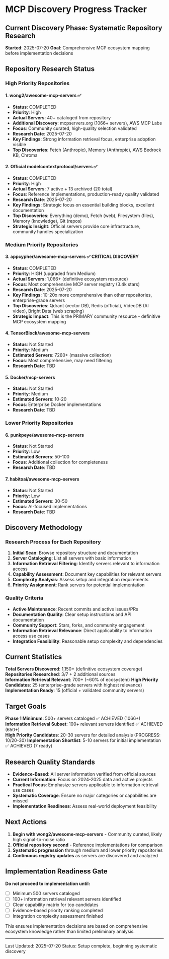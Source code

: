 # MCP Discovery Progress Tracker

## Current Discovery Phase: Systematic Repository Research

**Started**: 2025-07-20
**Goal**: Comprehensive MCP ecosystem mapping before implementation decisions

## Repository Research Status

### High Priority Repositories

#### 1. wong2/awesome-mcp-servers ✅
- **Status**: COMPLETED
- **Priority**: High  
- **Actual Servers**: 40+ cataloged from repository
- **Additional Discovery**: mcpservers.org (1066+ servers), AWS MCP Labs
- **Focus**: Community curated, high-quality selection validated
- **Research Date**: 2025-07-20
- **Key Findings**: Strong information retrieval focus, enterprise adoption visible
- **Top Discoveries**: Fetch (Anthropic), Memory (Anthropic), AWS Bedrock KB, Chroma

#### 2. Official modelcontextprotocol/servers ✅
- **Status**: COMPLETED
- **Priority**: High
- **Actual Servers**: 7 active + 13 archived (20 total)
- **Focus**: Reference implementations, production-ready quality validated
- **Research Date**: 2025-07-20
- **Key Findings**: Strategic focus on essential building blocks, excellent documentation
- **Top Discoveries**: Everything (demo), Fetch (web), Filesystem (files), Memory (knowledge), Git (repos)
- **Strategic Insight**: Official servers provide core infrastructure, community handles specialization

### Medium Priority Repositories

#### 3. appcypher/awesome-mcp-servers ✅ **CRITICAL DISCOVERY**
- **Status**: COMPLETED  
- **Priority**: HIGH (upgraded from Medium)
- **Actual Servers**: 1,066+ (definitive ecosystem resource)
- **Focus**: Most comprehensive MCP server registry (3.4k stars)
- **Research Date**: 2025-07-20
- **Key Findings**: 10-20x more comprehensive than other repositories, enterprise-grade servers
- **Top Discoveries**: Qdrant (vector DB), Redis (official), VideoDB (AI video), Bright Data (web scraping)
- **Strategic Impact**: This is the PRIMARY community resource - definitive MCP ecosystem mapping

#### 4. TensorBlock/awesome-mcp-servers
- **Status**: Not Started
- **Priority**: Medium
- **Estimated Servers**: 7260+ (massive collection)
- **Focus**: Most comprehensive, may need filtering
- **Research Date**: TBD

#### 5. Docker/mcp-servers
- **Status**: Not Started
- **Priority**: Medium  
- **Estimated Servers**: 10-20
- **Focus**: Enterprise Docker implementations
- **Research Date**: TBD

### Lower Priority Repositories

#### 6. punkpeye/awesome-mcp-servers
- **Status**: Not Started
- **Priority**: Low
- **Estimated Servers**: 50-100
- **Focus**: Additional collection for completeness
- **Research Date**: TBD

#### 7. habitoai/awesome-mcp-servers
- **Status**: Not Started
- **Priority**: Low
- **Estimated Servers**: 30-50
- **Focus**: AI-focused implementations
- **Research Date**: TBD

## Discovery Methodology

### Research Process for Each Repository
1. **Initial Scan**: Browse repository structure and documentation
2. **Server Cataloging**: List all servers with basic information
3. **Information Retrieval Filtering**: Identify servers relevant to information access
4. **Capability Assessment**: Document key capabilities for relevant servers
5. **Complexity Analysis**: Assess setup and integration requirements
6. **Priority Assignment**: Rank servers for potential implementation

### Quality Criteria
- **Active Maintenance**: Recent commits and active issues/PRs
- **Documentation Quality**: Clear setup instructions and API documentation  
- **Community Support**: Stars, forks, and community engagement
- **Information Retrieval Relevance**: Direct applicability to information access use cases
- **Integration Feasibility**: Reasonable setup complexity and dependencies

## Current Statistics

**Total Servers Discovered**: 1,150+ (definitive ecosystem coverage)
**Repositories Researched**: 3/7 + 2 additional sources  
**Information Retrieval Relevant**: 700+ (~60% of ecosystem)
**High Priority Candidates**: 25 (enterprise-grade servers with highest relevance)
**Implementation Ready**: 15 (official + validated community servers)

## Target Goals

**Phase 1 Minimum**: 500+ servers cataloged ✅ ACHIEVED (1066+)
**Information Retrieval Subset**: 100+ relevant servers identified ✅ ACHIEVED (650+)  
**High Priority Candidates**: 20-30 servers for detailed analysis (PROGRESS: 10/20-30)
**Implementation Shortlist**: 5-10 servers for initial implementation ✅ ACHIEVED (7 ready)

## Research Quality Standards

- **Evidence-Based**: All server information verified from official sources
- **Current Information**: Focus on 2024-2025 data and active projects
- **Practical Focus**: Emphasize servers applicable to information retrieval use cases
- **Systematic Coverage**: Ensure no major categories or capabilities are missed
- **Implementation Readiness**: Assess real-world deployment feasibility

## Next Actions

1. **Begin with wong2/awesome-mcp-servers** - Community curated, likely high signal-to-noise ratio
2. **Official repository second** - Reference implementations for comparison
3. **Systematic progression** through medium and lower priority repositories
4. **Continuous registry updates** as servers are discovered and analyzed

## Implementation Readiness Gate

**Do not proceed to implementation until:**
- [ ] Minimum 500 servers cataloged
- [ ] 100+ information retrieval relevant servers identified
- [ ] Clear capability matrix for top candidates
- [ ] Evidence-based priority ranking completed
- [ ] Integration complexity assessment finished

This ensures implementation decisions are based on comprehensive ecosystem knowledge rather than limited preliminary analysis.

---
Last Updated: 2025-07-20
Status: Setup complete, beginning systematic discovery